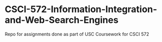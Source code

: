 # CSCI-572-Information-Integration-and-Web-Search-Engines
Repo for assignments done as part of USC Coursework for CSCI 572
